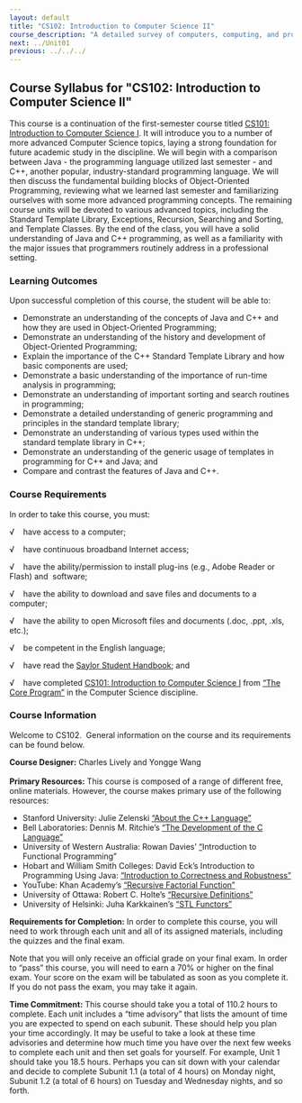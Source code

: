 ```yaml
---
layout: default
title: "CS102: Introduction to Computer Science II"
course_description: "A detailed survey of computers, computing, and programming, with an emphasis on object-oriented programming, and an exploration of different programming languages."
next: ../Unit01
previous: ../../../
---
```

Course Syllabus for "CS102: Introduction to Computer Science II"
----------------------------------------------------------------

This course is a continuation of the first-semester course titled
[CS101: Introduction to Computer Science
I](http://www.saylor.org/courses/cs101/). It will introduce you to a
number of more advanced Computer Science topics, laying a strong
foundation for future academic study in the discipline. We will begin
with a comparison between Java - the programming language utilized last
semester - and C++, another popular, industry-standard programming
language. We will then discuss the fundamental building blocks of
Object-Oriented Programming, reviewing what we learned last semester and
familiarizing ourselves with some more advanced programming concepts.
The remaining course units will be devoted to various advanced topics,
including the Standard Template Library, Exceptions, Recursion,
Searching and Sorting, and Template Classes. By the end of the class,
you will have a solid understanding of Java and C++ programming, as well
as a familiarity with the major issues that programmers routinely
address in a professional setting.

### Learning Outcomes

Upon successful completion of this course, the student will be able
to:  

-   Demonstrate an understanding of the concepts of Java and C++ and how
    they are used in Object-Oriented Programming;
-   Demonstrate an understanding of the history and development of
    Object-Oriented Programming;
-   Explain the importance of the C++ Standard Template Library and how
    basic components are used;
-   Demonstrate a basic understanding of the importance of run-time
    analysis in programming;
-   Demonstrate an understanding of important sorting and search
    routines in programming;
-   Demonstrate a detailed understanding of generic programming and
    principles in the standard template library;
-   Demonstrate an understanding of various types used within the
    standard template library in C++;
-   Demonstrate an understanding of the generic usage of templates in
    programming for C++ and Java; and
-   Compare and contrast the features of Java and C++.

### Course Requirements

In order to take this course, you must:  
  
 √    have access to a computer;  
  
 √    have continuous broadband Internet access;  
  
 √    have the ability/permission to install plug-ins (e.g., Adobe
Reader or Flash) and  software;  
  
 √    have the ability to download and save files and documents to a
computer;  
  
 √    have the ability to open Microsoft files and documents (.doc,
.ppt, .xls, etc.);  
  
 √    be competent in the English language;  
  
 √    have read the [Saylor Student
Handbook](http://www.saylor.org/site/wp-content/uploads/2012/05/Saylor-StudentHandbook.pdf);
and  
  
 √    have completed [CS101: Introduction to Computer Science
I](http://www.saylor.org/courses/cs101/) from [“The Core
Program”](http://www.saylor.org/majors/computer-science/) in the
Computer Science discipline.

### Course Information

Welcome to CS102.  General information on the course and its
requirements can be found below.  
  
 **Course Designer:** Charles Lively and Yongge Wang  
    
 **Primary Resources:** This course is composed of a range of different
free, online materials. However, the course makes primary use of the
following resources:  

-   Stanford University: Julie Zelenski [“About the C++
    Language”](http://www.youtube.com/watch?v=x7pMi7-wro8)
-   Bell Laboratories: Dennis M. Ritchie’s [“The Development of the C
    Language”](http://cm.bell-labs.com/who/dmr/chist.html)
-   University of Western Australia: Rowan Davies’
    [“](http://cm.bell-labs.com/who/dmr/chist.html)Introduction to
    Functional Programming”
-   Hobart and William Smith Colleges: David Eck’s Introduction to
    Programming Using Java: [“Introduction to Correctness and
    Robustness”](http://www.saylor.org/site/wp-content/uploads/2012/06/cs102-4.1.11.pdf)
-   YouTube: Khan Academy’s [“Recursive Factorial
    Function”](http://www.youtube.com/watch?v=o920mj0NbhE)
-   University of Ottawa: Robert C. Holte’s [“Recursive
    Definitions”](http://webdocs.cs.ualberta.ca/~holte/T26/rec-defs.html)
-   University of Helsinki: Juha Karkkainen’s [“STL
    Functors”](http://www.cs.helsinki.fi/u/tpkarkka/alglib/k06/lectures/functors.html)

**Requirements for Completion:** In order to complete this course, you
will need to work through each unit and all of its assigned materials,
including the quizzes and the final exam.  
  
 Note that you will only receive an official grade on your final exam.
In order to “pass” this course, you will need to earn a 70% or higher on
the final exam. Your score on the exam will be tabulated as soon as you
complete it. If you do not pass the exam, you may take it again.  
  
 **Time Commitment:** This course should take you a total of 110.2 hours
to complete. Each unit includes a “time advisory” that lists the amount
of time you are expected to spend on each subunit. These should help you
plan your time accordingly. It may be useful to take a look at these
time advisories and determine how much time you have over the next few
weeks to complete each unit and then set goals for yourself. For
example, Unit 1 should take you 18.5 hours. Perhaps you can sit down
with your calendar and decide to complete Subunit 1.1 (a total of 4
hours) on Monday night, Subunit 1.2 (a total of 6 hours) on Tuesday and
Wednesday nights, and so forth.  
  

